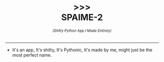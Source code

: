 # <div align="center">>>><br>SPAIME-2‌</div>
###### <div align="center"><sup>(Shitty Python App I Made Entirely)</sup></div>

---
- It's an app, It's shitty, It's Pythonic, It's made by me, might just be the most perfect name.
